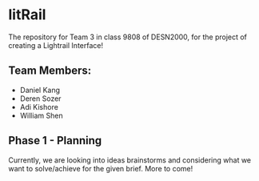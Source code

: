 # litRail
The repository for Team 3 in class 9808 of DESN2000, for the project of creating a Lightrail Interface!

## Team Members:
* Daniel Kang
* Deren Sozer
* Adi Kishore
* William Shen

## Phase 1 - Planning
Currently, we are looking into ideas brainstorms and considering what we want to solve/achieve for the given brief. More to come!
